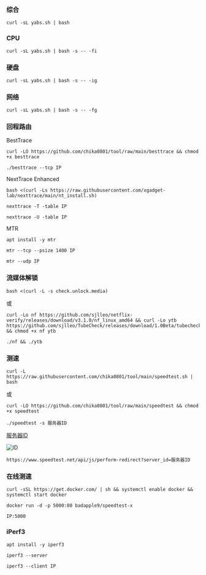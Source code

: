 ### 综合

```
curl -sL yabs.sh | bash
```

### CPU

```
curl -sL yabs.sh | bash -s -- -fi
```

### 硬盘

```
curl -sL yabs.sh | bash -s -- -ig
```

### 网络

```
curl -sL yabs.sh | bash -s -- -fg
```

### 回程路由

BestTrace

```
curl -LO https://github.com/chika0801/tool/raw/main/besttrace && chmod +x besttrace
```

```
./besttrace --tcp IP
```

NextTrace Enhanced

```
bash <(curl -Ls https://raw.githubusercontent.com/xgadget-lab/nexttrace/main/nt_install.sh)
```

```
nexttrace -T -table IP
```

```
nexttrace -U -table IP
```

MTR

```
apt install -y mtr
```

```
mtr --tcp --psize 1400 IP
```

```
mtr --udp IP
```

### 流媒体解锁

```
bash <(curl -L -s check.unlock.media)
```

或

```
curl -Lo nf https://github.com/sjlleo/netflix-verify/releases/download/v3.1.0/nf_linux_amd64 && curl -Lo ytb https://github.com/sjlleo/TubeCheck/releases/download/1.0Beta/tubecheck_1.0beta_linux_amd64 && chmod +x nf ytb
```

```
./nf && ./ytb
```

### 测速

```
curl -L https://raw.githubusercontent.com/chika0801/tool/main/speedtest.sh | bash
```

或

```
curl -LO https://github.com/chika0801/tool/raw/main/speedtest && chmod +x speedtest
```

```
./speedtest -s 服务器ID
```

[服务器ID](https://www.speedtest.net)

![ID](https://user-images.githubusercontent.com/88967758/181433447-a394e038-50d1-41ef-ba15-f708dfda1b09.jpg)

```
https://www.speedtest.net/api/js/perform-redirect?server_id=服务器ID
```

### 在线测速

```
curl -sSL https://get.docker.com/ | sh && systemctl enable docker && systemctl start docker
```

```
docker run -d -p 5000:80 badapple9/speedtest-x
```

```
IP:5000
```

### iPerf3

```
apt install -y iperf3
```

```
iperf3 --server
```

```
iperf3 --client IP
```
